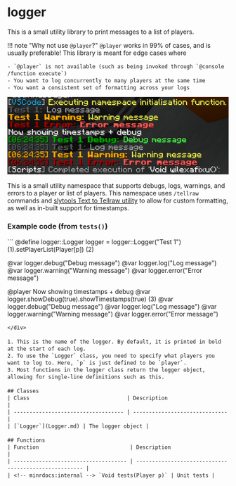 <!-- minrdocs:scripting --> <!-- minrdocs:msc -->
<!-- utilityinfo:name logger -->
<!-- utilityinfo:author eggshells -->
<!-- utilityinfo:dependencies slytools -->
<!-- utilityinfo:description A small logger utility that sends messages to a player (or list of players) with tellraw -->

# logger

This is a small utility library to print messages to a list of players.

!!! note "Why not use `@player`?"
    `@player` works in 99% of cases, and is usually preferable! This library is meant for edge cases where

    - `@player` is not available (such as being invoked through `@console /function execute`)
    - You want to log concurrently to many players at the same time
    - You want a consistent set of formatting across your logs

![Image title](image.png)

This is a small utility namespace that supports debugs, logs, warnings, and errors to a player or list of players. This namespace uses `/tellraw` commands and [slytools Text to Tellraw utility](https://discord.com/channels/190350281580478466/488226184648458241/884385848999690260) to allow for custom formatting, as well as in-built support for timestamps.

### Example code (from `tests()`)
<div class="annotate breakword" markdown>
```
@define logger::Logger logger = logger::Logger("Test 1") (1).setPlayerList(Player[p]) (2)

@var logger.debug("Debug message")
@var logger.log("Log message")
@var logger.warning("Warning message")
@var logger.error("Error message")

@player Now showing timestamps + debug
@var logger.showDebug(true).showTimestamps(true) (3)
@var logger.debug("Debug message")
@var logger.log("Log message")
@var logger.warning("Warning message")
@var logger.error("Error message")
```
</div>

1. This is the name of the logger. By default, it is printed in bold at the start of each log.
2. To use the `Logger` class, you need to specify what players you want to log to. Here, `p` is just defined to be `player`.
3. Most functions in the logger class return the logger object, allowing for single-line definitions such as this.

## Classes
| Class                               | Description                    |
| ----------------------------------- | ------------------------------ |
| [`Logger`](Logger.md) | The logger object |

## Functions
| Function                             | Description                                           |
| ------------------------------------ | ----------------------------------------------------- |
| <!-- minrdocs:internal --> `Void tests(Player p)` | Unit tests |